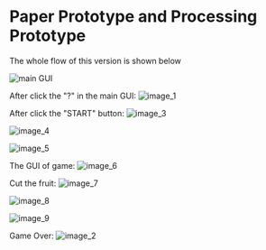 # Paper Prototype and Processing Prototype

The whole flow of this version is shown below

![main GUI](./image_0.jpg)

After click the "?" in the main GUI:
![image_1](./image_1.jpg)

After click the "START" button:
![image_3](./image_3.jpg)

![image_4](./image_4.jpg)

![image_5](./image_5.jpg)

The GUI of game:
![image_6](./image_6.jpg)

Cut the fruit:
![image_7](./image_7.jpg)

![image_8](./image_8.jpg)

![image_9](./image_9.jpg)

Game Over:
![image_2](./image_2.jpg)
